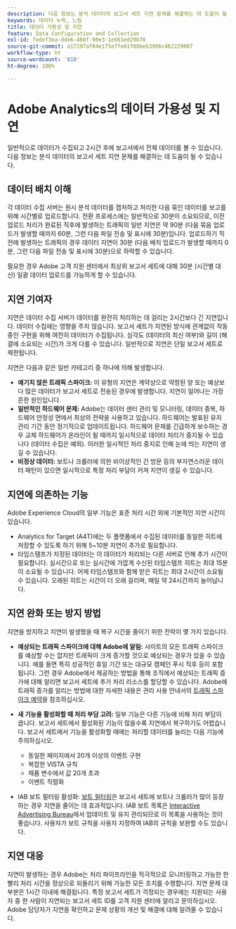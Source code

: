 ```yaml
---
description: 다음 정보는 분석 데이터의 보고서 세트 지연 문제를 해결하는 데 도움이 될 수 있습니다.
keywords: 데이터 누락, 느림
title: 데이터 가용성 및 지연
feature: Data Configuration and Collection
exl-id: fedef3ea-dde6-460f-90e3-1e661ed29b78
source-git-commit: a17297af84e1f5e7fe61f886eb3906c462229087
workflow-type: ht
source-wordcount: '818'
ht-degree: 100%

---
```


# Adobe Analytics의 데이터 가용성 및 지연

일반적으로 데이터가 수집되고 2시간 후에 보고서에서 전체 데이터를 볼 수 있습니다. 다음 정보는 분석 데이터의 보고서 세트 지연 문제를 해결하는 데 도움이 될 수 있습니다.

## 데이터 배치 이해

각 데이터 수집 서버는 원시 분석 데이터를 캡처하고 처리한 다음 묶인 데이터를 보고를 위해 시간별로 업로드합니다. 전환 프로세스에는 일반적으로 30분이 소요되므로, 이전 업로드 처리가 완료된 직후에 발생하는 트래픽의 일반 지연은 약 90분 (다음 묶음 업로드가 발생할 때까지 60분, 그런 다음 파일 전송 및 표시에 30분)입니다. 업로드하기 직전에 발생하는 트래픽의 경우 데이터 지연이 30분 (다음 배치 업로드가 발생할 때까지 0분, 그런 다음 파일 전송 및 표시에 30분)으로 하락할 수 있습니다.

필요한 경우 Adobe 고객 지원 센터에서 최상위 보고서 세트에 대해 30분 (시간별 대신) 일괄 데이터 업로드를 가능하게 할 수 있습니다.

## 지연 기여자

지연은 데이터 수집 서버가 데이터를 완전히 처리하는 데 걸리는 2시간보다 긴 지연입니다. 데이터 수집에는 영향을 주지 않습니다. 보고서 세트가 지연된 방식에 관계없이 작동 중인 구현을 위해 여전히 데이터가 수집됩니다. 심각도 (데이터의 최신 여부)와 길이 (해결에 소요되는 시간)가 크게 다를 수 있습니다. 일반적으로 지연은 단일 보고서 세트로 제한됩니다.

지연은 다음과 같은 일반 카테고리 중 하나에 의해 발생합니다.

* **예기치 않은 트래픽 스파이크:** 이 유형의 지연은 계약상으로 약정된 양 또는 예상보다 많은 데이터가 보고서 세트로 전송된 경우에 발생합니다. 지연이 일어나는 가장 흔한 원인입니다.
* **일반적인 하드웨어 문제:** Adobe는 데이터 센터 관리 및 모니터링, 데이터 중복, 하드웨어 안정성 면에서 최상의 전략을 사용하고 있습니다. 하드웨어는 발표된 유지 관리 기간 동안 정기적으로 업데이트됩니다. 하드웨어 문제를 긴급하게 보수하는 경우 교체 하드웨어가 온라인이 될 때까지 일시적으로 데이터 처리가 중지될 수 있습니다 (데이터 수집은 예외). 이러한 일시적인 처리 중지로 인해 눈에 띄는 지연이 생길 수 있습니다.
* **비정상 데이터:** 보트나 크롤러에 의한 비이상적인 긴 방문 등의 부자연스러운 데이터 패턴이 있으면 일시적으로 특정 처리 부담이 커져 지연이 생길 수 있습니다.

## 지연에 의존하는 기능

Adobe Experience Cloud의 일부 기능은 표준 처리 시간 외에 기본적인 지연 시간이 있습니다.

* Analytics for Target (A4T)에는 두 플랫폼에서 수집된 데이터를 동일한 히트에 저장할 수 있도록 하기 위해 5~10분 지연이 추가로 필요합니다.
* 타임스탬프가 지정된 데이터는 이 데이터가 처리되는 다른 서버로 인해 추가 시간이 필요합니다. 실시간으로 또는 실시간에 가깝게 수신된 타임스탬프 히트는 최대 15분이 소요될 수 있습니다. 어제 타임스탬프와 함께 받은 히트는 최대 2시간이 소요될 수 있습니다. 오래된 히트는 시간이 더 오래 걸리며, 매일 약 24시간까지 늘어납니다.

## 지연 완화 또는 방지 방법

지연을 방지하고 지연이 발생했을 때 복구 시간을 줄이기 위한 전략이 몇 가지 있습니다.

* **예상되는 트래픽 스파이크에 대해 Adobe에 알림:** 사이트의 모든 트래픽 스파이크를 예상할 수는 없지만 트래픽이 크게 증가할 것으로 예상되는 경우가 있을 수 있습니다. 예를 들면 특히 성공적인 휴일 기간 또는 대규모 캠페인 푸시 직후 등이 포함됩니다. 그런 경우 Adobe에서 제공하는 방법을 통해 조직에서 예상되는 트래픽 증가에 대해 알리면 보고서 세트에 추가 처리 리소스를 할당할 수 있습니다. Adobe에 트래픽 증가를 알리는 방법에 대한 자세한 내용은 관리 사용 안내서의 [트래픽 스파이크 예약](/help/admin/admin/c-manage-report-suites/c-edit-report-suites/c-traffic-management/t-traffic-schedule-spike.md)을 참조하십시오.
* **새 기능을 활성화할 때 처리 부담 고려:** 일부 기능은 다른 기능에 비해 처리 부담이 큽니다. 보고서 세트에서 활성화된 기능이 많을수록 지연에서 복구하기도 어렵습니다. 보고서 세트에서 기능을 활성화할 때에는 처리할 데이터를 늘리는 다음 기능에 주의하십시오.

   * 동일한 페이지에서 20개 이상의 이벤트 구현
   * 복잡한 VISTA 규칙
   * 제품 변수에서 값 20개 초과
   * 이벤트 직렬화

* IAB 보트 필터링 활성화: [보트 필터링](/help/admin/admin/c-manage-report-suites/c-edit-report-suites/general/bot-removal/bot-removal.md)은 보고서 세트에 보트나 크롤러가 많이 등장하는 경우 지연을 줄이는 데 효과적입니다. IAB 보트 목록은 [Interactive Advertising Bureau](https://www.iab.net/about_the_iab)에서 업데이트 및 유지 관리되므로 이 목록을 사용하는 것이 좋습니다. 사용자가 보트 규칙을 사용자 지정하여 IAB의 규칙을 보완할 수도 있습니다.

## 지연 대응

지연이 발생하는 경우 Adobe는 처리 파이프라인을 적극적으로 모니터링하고 가능한 한 빨리 처리 시간을 정상으로 되돌리기 위해 가능한 모든 조치를 수행합니다. 지연 문제 대부분은 1시간 이내에 해결됩니다. 특정 보고서 세트가 걱정되는 경우에는 지원되는 사용자 중 한 사람이 지연되는 보고서 세트 ID를 고객 지원 센터에 알리고 문의하십시오. Adobe 담당자가 지연을 확인하고 문제 상황의 개선 및 해결에 대해 알려줄 수 있습니다.
